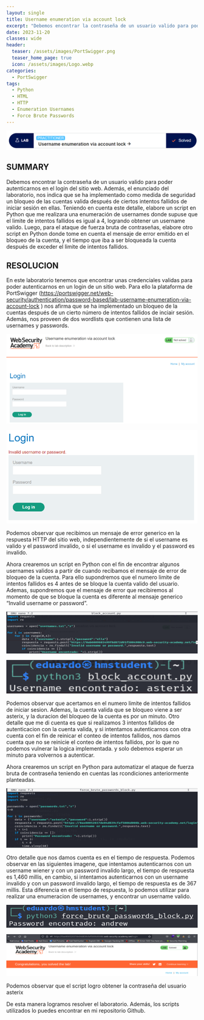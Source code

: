 ```yaml
---
layout: single
title: Username enumeration via account lock 
excerpt: "Debemos encontrar la contraseña de un usuario valido para poder autenticarnos en el login del sitio web. Además, el enunciado del laboratorio, nos indica que se ha implementado como medida de seguridad un bloqueo de las cuentas valida después de ciertos intentos fallidos de iniciar sesión en ellas. Teniendo en cuenta este detalle, elabore un script en Python que me realizara una enumeración de usernames donde supuse que el limite de intentos fallidos es igual a 4, logrando obtener un username valido. Luego, para el ataque de fuerza bruta de contraseñas, elabore otro script en Python donde tome en cuenta el mensaje de error emitido en el bloqueo de la cuenta, y el tiempo que iba a ser bloqueada la cuenta después de exceder el limite de intentos fallidos." 
date: 2023-11-20	
classes: wide
header:
  teaser: /assets/images/PortSwigger.png
  teaser_home_page: true
  icon: /assets/images/Logo.webp
categories:
  - PortSwigger
tags:
  - Python
  - HTML
  - HTTP
  - Enumeration Usernames 
  - Force Brute Passwords
---
```


![](/assets/images/Block/image001.png)

## SUMMARY

Debemos encontrar la contraseña de un usuario valido para poder autenticarnos en el login del sitio web. Además, el enunciado del laboratorio, nos indica que se ha implementado como medida de seguridad un bloqueo de las cuentas valida después de ciertos intentos fallidos de iniciar sesión en ellas. Teniendo en cuenta este detalle, elabore un script en Python que me realizara una enumeración de usernames donde supuse que el limite de intentos fallidos es igual a 4, logrando obtener un username valido. Luego, para el ataque de fuerza bruta de contraseñas, elabore otro script en Python donde tome en cuenta el mensaje de error emitido en el bloqueo de la cuenta, y el tiempo que iba a ser bloqueada la cuenta después de exceder el limite de intentos fallidos. 

## RESOLUCION

En este laboratorio tenemos que encontrar unas credenciales validas para poder autenticarnos en un login de un sitio web. Para ello la plataforma de PortSwigger (https://portswigger.net/web-security/authentication/password-based/lab-username-enumeration-via-account-lock ) nos afirma que se ha implementado un bloqueo de la cuentas después de un cierto número de intentos fallidos de inciair sesión. Además, nos proveen de dos wordlists que contienen una lista de usernames y passwords.

![](/assets/images/Block/image002.png)

![](/assets/images/Block/image003.png)

Podemos observar que recibimos un mensaje de error generico en la respuesta HTTP del sitio web, independientemente de si el username es valido y el password invalido, o si el username es invalido y el password es invalido.

Ahora crearemos un script en Python con el fin de encontrar algunos usernames validos a partir de cuando recibamos el mensaje de error de bloqueo de la cuenta. Para ello supondremos que el numero limite de intentos fallidos es 4 antes de se bloque la cuenta valido del usuario. Ademas, supondremos que el mensaje de error que recibiremos al momento de que se bloque la cuenta es diferente al mensaje generico “Invalid username or password”.

![](/assets/images/Block/image004.png)

![](/assets/images/Block/image005.png)

Podemos observar que acertamos en el numero limite de intentos fallidos de iniciar sesion. Ademas, la cuenta valida que se bloqueo viene a ser asterix, y la duracion del bloqueo de la cuenta es por un minuto. Otro detalle que me di cuenta es que si realizamos 3 intentos fallidos de autenticacion con la cuenta valida, y si intentamos autenticarnos con otra cuenta con el fin de reinicar el conteo de intentos fallidos, nos damos cuenta que no se reinicie el conteo de intentos fallidos, por lo que no podemos vulnerar la logica implementada. y solo debemos esperar un minuto para volvernos a autenticar.

Ahora crearemos un script en Python para automatizar el ataque de fuerza bruta de contraseña teniendo en cuentas las rcondiciones anteriormente planteadas.

![](/assets/images/Block/image006.png)

Otro detalle que nos damos cuenta es en el tiempo de respuesta. Podemos observar en las siguientes imagene, que intentamos autenticarnos con un username wiener y con un password invalido largo, el tiempo de respuesta es 1,460 millis, en cambio, si intentamos autenticarnos con un username invalido y con un password invalido largo, el tiempo de respuesta es de 367 millis. Esta diferencia en el tiempo de respuesta, lo podemos utilizar para realizar una enumeracion de usernames, y encontrar un username valido.

![](/assets/images/Block/image007.png)

![](/assets/images/Block/image008.png)

Podemos observar que el script logro obtener la contraseña del usuario asterix

De esta manera logramos resolver el laboratorio. Además, los scripts utilizados lo puedes encontrar en mi repositorio Github.

